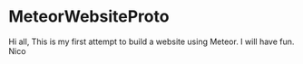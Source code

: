 # MeteorWebsiteProto

Hi all, 
This is my first attempt to build a website using Meteor.
I will have fun.
Nico
